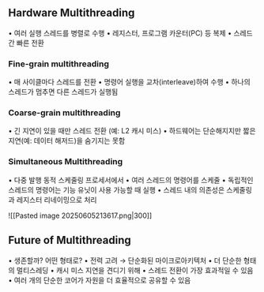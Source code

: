 ## Hardware Multithreading
• 여러 실행 스레드를 병렬로 수행
	• 레지스터, 프로그램 카운터(PC) 등 복제
	• 스레드 간 빠른 전환
### Fine-grain multithreading
• 매 사이클마다 스레드를 전환
• 명령어 실행을 교차(interleave)하여 수행
• 하나의 스레드가 멈추면 다른 스레드가 실행됨
### Coarse-grain multithreading
• 긴 지연이 있을 때만 스레드 전환 (예: L2 캐시 미스)
• 하드웨어는 단순해지지만 짧은 지연(예: 데이터 해저드)을 숨기지는 못함
### Simultaneous Multithreading
• 다중 발행 동적 스케줄링 프로세서에서
	• 여러 스레드의 명령어를 스케줄
	• 독립적인 스레드의 명령어는 기능 유닛이 사용 가능할 때 실행
	• 스레드 내의 의존성은 스케줄링과 레지스터 리네이밍으로 처리
	
![[Pasted image 20250605213617.png|300]]
## Future of Multithreading
• 생존할까? 어떤 형태로?
• 전력 고려 → 단순화된 마이크로아키텍처
	• 더 단순한 형태의 멀티스레딩
• 캐시 미스 지연을 견디기 위해
	• 스레드 전환이 가장 효과적일 수 있음
• 여러 개의 단순한 코어가 자원을 더 효율적으로 공유할 수 있음